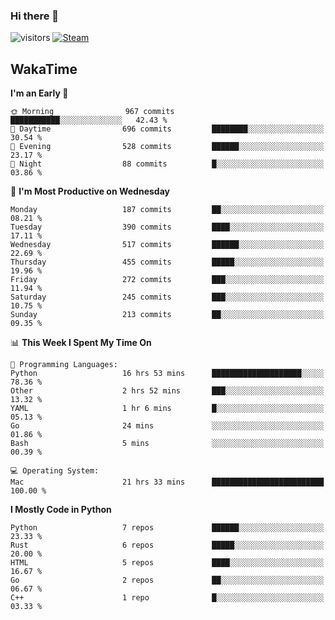 ### Hi there 👋

![visitors](https://visitor-badge.glitch.me/badge?page_id=zhourunlai)
[![Steam](https://img.shields.io/badge/dynamic/json?url=https%3A%2F%2Fapi.swo.moe%2Fstats%2Fsteamgames%2F76561198285156854&query=count&color=0b1a37&label=Steam&labelColor=134375&logo=steam&suffix=+games&cacheSeconds=3600)](http://steamcommunity.com/profiles/76561198285156854)

## WakaTime
<!--START_SECTION:waka-->
**I'm an Early 🐤** 

```text
🌞 Morning                967 commits         ███████████░░░░░░░░░░░░░░   42.43 % 
🌆 Daytime                696 commits         ████████░░░░░░░░░░░░░░░░░   30.54 % 
🌃 Evening                528 commits         ██████░░░░░░░░░░░░░░░░░░░   23.17 % 
🌙 Night                  88 commits          █░░░░░░░░░░░░░░░░░░░░░░░░   03.86 % 
```
📅 **I'm Most Productive on Wednesday** 

```text
Monday                   187 commits         ██░░░░░░░░░░░░░░░░░░░░░░░   08.21 % 
Tuesday                  390 commits         ████░░░░░░░░░░░░░░░░░░░░░   17.11 % 
Wednesday                517 commits         ██████░░░░░░░░░░░░░░░░░░░   22.69 % 
Thursday                 455 commits         █████░░░░░░░░░░░░░░░░░░░░   19.96 % 
Friday                   272 commits         ███░░░░░░░░░░░░░░░░░░░░░░   11.94 % 
Saturday                 245 commits         ███░░░░░░░░░░░░░░░░░░░░░░   10.75 % 
Sunday                   213 commits         ██░░░░░░░░░░░░░░░░░░░░░░░   09.35 % 
```


📊 **This Week I Spent My Time On** 

```text
💬 Programming Languages: 
Python                   16 hrs 53 mins      ████████████████████░░░░░   78.36 % 
Other                    2 hrs 52 mins       ███░░░░░░░░░░░░░░░░░░░░░░   13.32 % 
YAML                     1 hr 6 mins         █░░░░░░░░░░░░░░░░░░░░░░░░   05.13 % 
Go                       24 mins             ░░░░░░░░░░░░░░░░░░░░░░░░░   01.86 % 
Bash                     5 mins              ░░░░░░░░░░░░░░░░░░░░░░░░░   00.39 % 

💻 Operating System: 
Mac                      21 hrs 33 mins      █████████████████████████   100.00 % 
```

**I Mostly Code in Python** 

```text
Python                   7 repos             ██████░░░░░░░░░░░░░░░░░░░   23.33 % 
Rust                     6 repos             █████░░░░░░░░░░░░░░░░░░░░   20.00 % 
HTML                     5 repos             ████░░░░░░░░░░░░░░░░░░░░░   16.67 % 
Go                       2 repos             ██░░░░░░░░░░░░░░░░░░░░░░░   06.67 % 
C++                      1 repo              █░░░░░░░░░░░░░░░░░░░░░░░░   03.33 % 
```




<!--END_SECTION:waka-->

